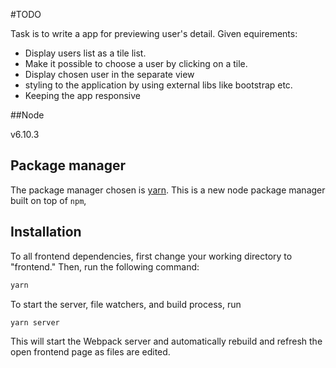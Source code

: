 #TODO

Task is to write a  app for previewing user's detail. Given equirements:

- Display users list as a tile list.
- Make it possible to choose a user by clicking on a tile. 
- Display chosen user in the separate view 
- styling to the application by using external libs like bootstrap etc.
- Keeping the app responsive 
 
##Node 

v6.10.3

## Package manager ##
The package manager chosen is [yarn](https://yarnpkg.com/). This is a new node package manager built on top of `npm`,


## Installation ##
To all frontend dependencies, first change your working directory to "frontend." Then, run the following command:
```bash
yarn
```

To start the server, file watchers, and build process, run

```bash
yarn server
```
This will start the Webpack server and automatically rebuild and refresh the open frontend page as files are edited.
